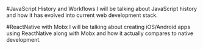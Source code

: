 #JavaScript History and Workflows
I will be talking about JavaScript history and how it has evolved into current web development stack.

#ReactNative with Mobx
I will be talking about creating iOS/Android apps using ReactNative along with Mobx and how it actually compares to native development. 
